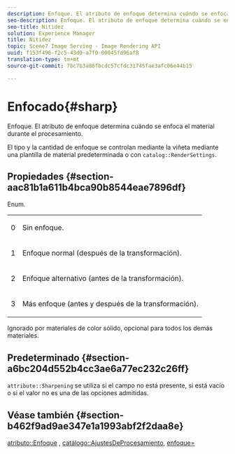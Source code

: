 ```yaml
---
description: Enfoque. El atributo de enfoque determina cuándo se enfoca el material durante el procesamiento.
seo-description: Enfoque. El atributo de enfoque determina cuándo se enfoca el material durante el procesamiento.
seo-title: Nitidez
solution: Experience Manager
title: Nitidez
topic: Scene7 Image Serving - Image Rendering API
uuid: f153f496-f2c5-43d0-a7f0-00045fd96af8
translation-type: tm+mt
source-git-commit: 7bc7b3a86fbcdc57cfdc31745fae3afc06e44b15

---
```



# Enfocado{#sharp}

Enfoque. El atributo de enfoque determina cuándo se enfoca el material durante el procesamiento.

El tipo y la cantidad de enfoque se controlan mediante la viñeta mediante una plantilla de material predeterminada o con `catalog::RenderSettings`.

## Propiedades {#section-aac81b1a611b4bca90b8544eae7896df}

Enum.

<table id="simpletable_D52B41A39E4E4E54A06821B9D689DB30"> 
 <tr class="strow"> 
  <td class="stentry"> <p>0 </p></td> 
  <td class="stentry"> <p>Sin enfoque. </p></td> 
 </tr> 
 <tr class="strow"> 
  <td class="stentry"> <p>1 </p></td> 
  <td class="stentry"> <p>Enfoque normal (después de la transformación). </p></td> 
 </tr> 
 <tr class="strow"> 
  <td class="stentry"> <p>2 </p></td> 
  <td class="stentry"> <p>Enfoque alternativo (antes de la transformación). </p></td> 
 </tr> 
 <tr class="strow"> 
  <td class="stentry"> <p>3 </p></td> 
  <td class="stentry"> <p>Más enfoque (antes y después de la transformación). </p></td> 
 </tr> 
</table>

Ignorado por materiales de color sólido, opcional para todos los demás materiales.

## Predeterminado {#section-a6bc204d552b4cc3ae6a77ec232c26ff}

`attribute::Sharpening` se utiliza si el campo no está presente, si está vacío o si el valor no es una de las opciones admitidas.

## Véase también {#section-b462f9ad9ae347e1a1993abf2f2daa8e}

[atributo::Enfoque](../../../../../ir-api/material-cat/image-rendering-api-ref/c-ir-material-catalog/c-ir-attributes-reference/r-ir-cat-sharp.md#reference-c706450cf95347f98f86c696f9167297) , [catálogo::AjustesDeProcesamiento](../../../../../ir-api/material-cat/image-rendering-api-ref/c-ir-material-catalog/c-ir-attributes-reference/r-ir-rendersettings.md#reference-f3ae5e18095d40b2a8edef957dd82fbd), [enfoque=](../../../../../ir-api/http-protocol/image-rendering-api-ref/c-ir-http-protocol-ref/c-ir-http-protocol-command-reference/r-ir-http-sharp.md#reference-acdd87f6b5de4e3a85e5d3c03022a35a)
